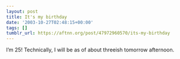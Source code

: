 ```yaml
---
layout: post
title: It's my birthday
date: '2003-10-27T02:48:15+00:00'
tags: []
tumblr_url: https://aftnn.org/post/47972960570/its-my-birthday
---
```

<p>I&rsquo;m 25! Technically, I will be as of about threeish tomorrow afternoon.</p>

